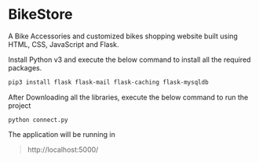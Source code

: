 # BikeStore
A Bike Accessories and customized bikes shopping website built using HTML, CSS, JavaScript and Flask.

Install Python v3 and execute the below command to install all the required packages.
```bash 
pip3 install flask flask-mail flask-caching flask-mysqldb
```
After Downloading all the libraries, execute the below command to run the project
```
python connect.py
```
The application will be running in 
> http://localhost:5000/
